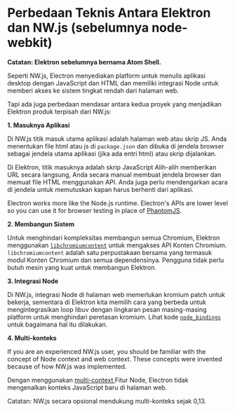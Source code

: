 # Perbedaan Teknis Antara Elektron dan NW.js (sebelumnya node-webkit)

__Catatan: Elektron sebelumnya bernama Atom Shell.__

Seperti NW.js, Electron menyediakan platform untuk menulis aplikasi desktop dengan JavaScript dan HTML dan memiliki integrasi Node untuk memberi akses ke sistem tingkat rendah dari halaman web.

Tapi ada juga perbedaan mendasar antara kedua proyek yang menjadikan Elektron produk terpisah dari NW.js:

__1. Masuknya Aplikasi__

Di NW.js titik masuk utama aplikasi adalah halaman web atau skrip JS. Anda menentukan file html atau js di ` package.json ` dan dibuka di jendela browser sebagai jendela utama aplikasi (jika ada entri html) atau skrip dijalankan.

Di Elektron, titik masuknya adalah skrip JavaScript Alih-alih memberikan URL secara langsung, Anda secara manual membuat jendela browser dan memuat file HTML menggunakan API. Anda juga perlu mendengarkan acara di jendela untuk memutuskan kapan harus berhenti dari aplikasi.

Electron works more like the Node.js runtime. Electron's APIs are lower level so you can use it for browser testing in place of [PhantomJS](http://phantomjs.org/).

__2. Membangun Sistem__

Untuk menghindari kompleksitas membangun semua Chromium, Elektron menggunakan [` libchromiumcontent `](https://github.com/electron/libchromiumcontent) untuk mengakses API Konten Chromium. ` libchromiumcontent ` adalah satu perpustakaan bersama yang termasuk modul Konten Chromium dan semua dependensinya. Pengguna tidak perlu butuh mesin yang kuat untuk membangun Elektron.

__3. Integrasi Node__

Di NW.js, integrasi Node di halaman web memerlukan kromium patch untuk bekerja, sementara di Elektron kita memilih cara yang berbeda untuk mengintegrasikan loop libuv dengan lingkaran pesan masing-masing platform untuk menghindari peretasan kromium. Lihat kode [` node_bindings `][node-bindings] untuk bagaimana hal itu dilakukan.

__4. Multi-konteks__

If you are an experienced NW.js user, you should be familiar with the concept of Node context and web context. These concepts were invented because of how NW.js was implemented.

Dengan menggunakan [ multi-context ](https://github.com/nodejs/node-v0.x-archive/commit/756b622) Fitur Node, Electron tidak mengenalkan konteks JavaScript baru di halaman web.

Catatan: NW.js secara opsional mendukung multi-konteks sejak 0,13.

[node-bindings]: https://github.com/electron/electron/tree/master/atom/common
